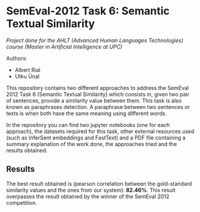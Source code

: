 # SemEval-2012 Task 6: Semantic Textual Similarity
*Project done for the AHLT (Advanced Human Languages Technologies) course (Master in Artificial Intelligence at UPC)*

Authors:
- Albert Rial
- Utku Ünal

This repository contains two different approaches to address the SemEval 2012 Task 6 (Semantic Textual Similarity) which consists in, given two pair of sentences, provide a similarity value between them. This task is also known as paraphrases detection. A paraphrase between two sentences or texts is when both have the same meaning using different words. 

In the repository you can find two jupyter notebooks (one for each approach), the datasets required for this task, other external resources used (such as InferSent embeddings and FastText) and a PDF file containing a summary explanation of the work done, the approaches tried and the results obtained.

## Results
The best result obtained is (pearson correlation between the gold-standard similarity values and the ones from our system): **82.46%**.
This result overpasses the result obtained by the winner of the SemEval 2012 competition.

